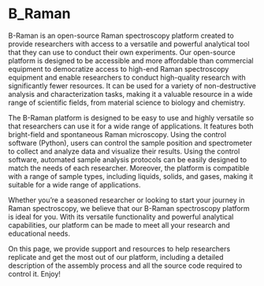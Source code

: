 # B_Raman

B-Raman is an open-source Raman spectroscopy platform created to provide researchers with access to a versatile and powerful analytical tool that they can use to conduct their own experiments. Our open-source platform is designed to be accessible and more affordable than commercial equipment to democratize access to high-end Raman spectroscopy equipment and enable researchers to conduct high-quality research with significantly fewer resources. It can be used for a variety of non-destructive analysis and characterization tasks, making it a valuable resource in a wide range of scientific fields, from material science to biology and chemistry.

The B-Raman platform is designed to be easy to use and highly versatile so that researchers can use it for a wide range of applications. It features both bright-field and spontaneous Raman microscopy. Using the control software (Python), users can control the sample position and spectrometer to collect and analyze data and visualize their results. Using the control software, automated sample analysis protocols can be easily designed to match the needs of each researcher. Moreover, the platform is compatible with a range of sample types, including liquids, solids, and gases, making it suitable for a wide range of applications.

Whether you’re a seasoned researcher or looking to start your journey in Raman spectroscopy, we believe that our B-Raman spectroscopy platform is ideal for you. With its versatile functionality and powerful analytical capabilities, our platform can be made to meet all your research and educational needs.

On this page, we provide support and resources to help researchers replicate and get the most out of our platform, including a detailed description of the assembly process and all the source code required to control it. Enjoy!